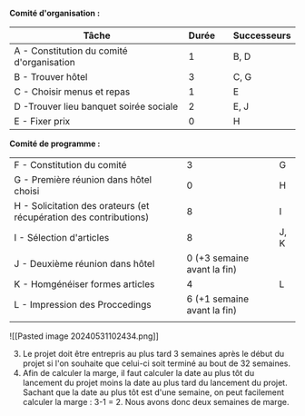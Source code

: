 **Comité d'organisation :**

| Tâche                                     | Durée |     | Successeurs |
| ----------------------------------------- | ----- | --- | ----------- |
| A - Constitution du comité d'organisation | 1     |     | B, D        |
| B - Trouver hôtel                         | 3     |     | C, G        |
| C - Choisir menus et repas                | 1     |     | E           |
| D -Trouver lieu banquet soirée sociale    | 2     |     | E, J        |
| E - Fixer prix                            | 0     |     | H           |
**Comité de programme :**

|                                                                   |                             |     |      |
| ----------------------------------------------------------------- | --------------------------- | --- | ---- |
| F - Constitution du comité                                        | 3                           |     | G    |
| G - Première réunion dans hôtel choisi                            | 0                           |     | H    |
| H - Solicitation des orateurs (et récupération des contributions) | 8                           |     | I    |
| I - Sélection d'articles                                          | 8                           |     | J, K |
| J - Deuxième réunion dans hôtel                                   | 0 (+3 semaine avant la fin) |     |      |
| K - Homgénéiser formes articles                                   | 4                           |     | L    |
| L - Impression des Proccedings                                    | 6 (+1 semaine avant la fin) |     |      |
|                                                                   |                             |     |      |
![[Pasted image 20240531102434.png]]

3. Le projet doit être entrepris au plus tard 3 semaines après le début du projet si l'on souhaite que celui-ci soit terminé au bout de 32 semaines.
4. Afin de calculer la marge, il faut calculer la date au plus tôt du lancement du projet moins la date au plus tard du lancement du projet. Sachant que la date au plus tôt est d'une semaine, on peut facilement calculer la marge : 3-1 = 2. Nous avons donc deux semaines de marge.